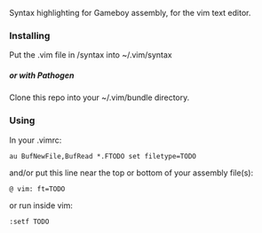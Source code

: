 Syntax highlighting for Gameboy assembly, for the vim text editor.

### Installing
Put the .vim file in /syntax into ~/.vim/syntax
##### or with Pathogen
Clone this repo into your ~/.vim/bundle directory.

### Using
In your .vimrc:
```
au BufNewFile,BufRead *.FTODO set filetype=TODO
```
and/or put this line near the top or bottom of your assembly file(s):
```
@ vim: ft=TODO
```
or run inside vim:
```
:setf TODO
```

